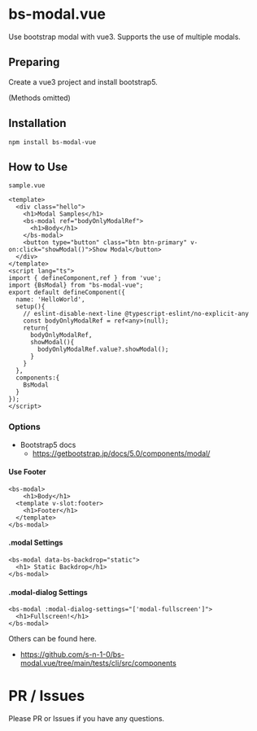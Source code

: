 # bs-modal.vue
Use bootstrap modal with vue3.
Supports the use of multiple modals.

## Preparing
Create a vue3 project and install bootstrap5.

(Methods omitted)

## Installation
```
npm install bs-modal-vue
```

## How to Use
`sample.vue`
```vue
<template>
  <div class="hello">
    <h1>Modal Samples</h1>
    <bs-modal ref="bodyOnlyModalRef">
      <h1>Body</h1>
    </bs-modal>
    <button type="button" class="btn btn-primary" v-on:click="showModal()">Show Modal</button>
  </div>
</template>
<script lang="ts">
import { defineComponent,ref } from 'vue';
import {BsModal} from "bs-modal-vue";
export default defineComponent({
  name: 'HelloWorld',
  setup(){
    // eslint-disable-next-line @typescript-eslint/no-explicit-any
    const bodyOnlyModalRef = ref<any>(null);
    return{
      bodyOnlyModalRef,
      showModal(){
        bodyOnlyModalRef.value?.showModal();
      }
    }
  },
  components:{
    BsModal
  }
});
</script>
```
### Options
+ Bootstrap5 docs
  + https://getbootstrap.jp/docs/5.0/components/modal/

#### Use Footer
```vue
<bs-modal>
    <h1>Body</h1>
  <template v-slot:footer>
    <h1>Footer</h1>
  </template>
</bs-modal>
```
#### .modal Settings
```vue
<bs-modal data-bs-backdrop="static">
  <h1> Static Backdrop</h1>
</bs-modal>
```

#### .modal-dialog Settings
```
<bs-modal :modal-dialog-settings="['modal-fullscreen']">
  <h1>Fullscreen!</h1>
</bs-modal>
```

Others can be found here.
  + https://github.com/s-n-1-0/bs-modal.vue/tree/main/tests/cli/src/components

# PR / Issues
Please PR or Issues if you have any questions.